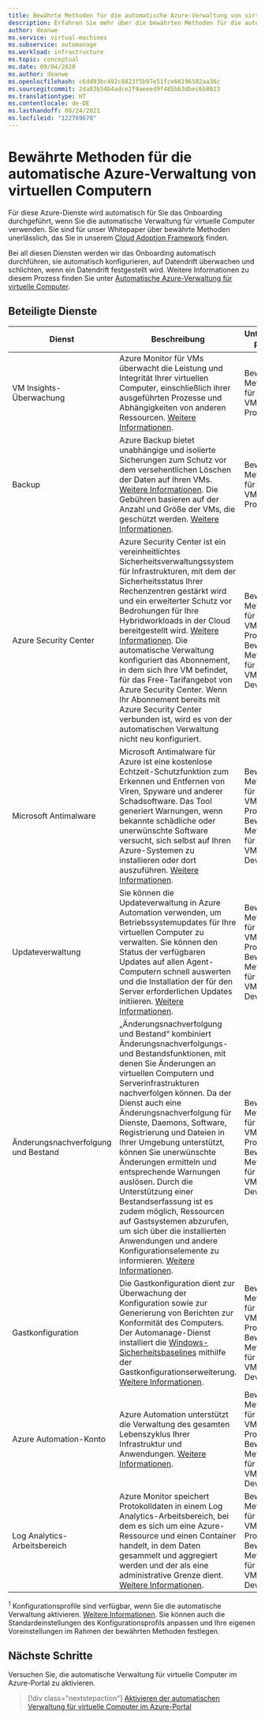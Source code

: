 ```yaml
---
title: Bewährte Methoden für die automatische Azure-Verwaltung von virtuellen Computern
description: Erfahren Sie mehr über die bewährten Methoden für die automatische Azure-Verwaltung von virtuellen Computern für Dienste, für die automatisch das Onboarding und die Konfiguration für Sie durchgeführt wird.
author: deanwe
ms.service: virtual-machines
ms.subservice: automanage
ms.workload: infrastructure
ms.topic: conceptual
ms.date: 09/04/2020
ms.author: deanwe
ms.openlocfilehash: c6dd93bc492c8823f5b97e51fce66196502aa36c
ms.sourcegitcommit: 2da83b54b4adce2f9aeeed9f485bb3dbec6b8023
ms.translationtype: HT
ms.contentlocale: de-DE
ms.lasthandoff: 08/24/2021
ms.locfileid: "122769678"
---
```

# <a name="azure-automanage-for-virtual-machines-best-practices"></a>Bewährte Methoden für die automatische Azure-Verwaltung von virtuellen Computern


Für diese Azure-Dienste wird automatisch für Sie das Onboarding durchgeführt, wenn Sie die automatische Verwaltung für virtuelle Computer verwenden. Sie sind für unser Whitepaper über bewährte Methoden unerlässlich, das Sie in unserem [Cloud Adoption Framework](/azure/cloud-adoption-framework/manage/azure-server-management) finden.

Bei all diesen Diensten werden wir das Onboarding automatisch durchführen, sie automatisch konfigurieren, auf Datendrift überwachen und schlichten, wenn ein Datendrift festgestellt wird. Weitere Informationen zu diesem Prozess finden Sie unter [Automatische Azure-Verwaltung für virtuelle Computer](automanage-virtual-machines.md).


## <a name="participating-services"></a>Beteiligte Dienste

|Dienst    |Beschreibung    |Unterstützte Profile<sup>1</sup>    |Unterstützte Voreinstellungen<sup>1</sup>    |
|-----------|---------------|----------------------|-------------------------|
|VM Insights-Überwachung    |Azure Monitor für VMs überwacht die Leistung und Integrität Ihrer virtuellen Computer, einschließlich ihrer ausgeführten Prozesse und Abhängigkeiten von anderen Ressourcen. [Weitere Informationen](../azure-monitor/vm/vminsights-overview.md).    |Bewährte Methoden für Azure-VMs – Produktion    |Nein    |
|Backup    |Azure Backup bietet unabhängige und isolierte Sicherungen zum Schutz vor dem versehentlichen Löschen der Daten auf Ihren VMs. [Weitere Informationen](../backup/backup-azure-vms-introduction.md). Die Gebühren basieren auf der Anzahl und Größe der VMs, die geschützt werden. [Weitere Informationen](https://azure.microsoft.com/pricing/details/backup/).    |Bewährte Methoden für Azure-VMs – Produktion    |Ja    |
|Azure Security Center    |Azure Security Center ist ein vereinheitlichtes Sicherheitsverwaltungssystem für Infrastrukturen, mit dem der Sicherheitsstatus Ihrer Rechenzentren gestärkt wird und ein erweiterter Schutz vor Bedrohungen für Ihre Hybridworkloads in der Cloud bereitgestellt wird. [Weitere Informationen](../security-center/security-center-introduction.md).  Die automatische Verwaltung konfiguriert das Abonnement, in dem sich Ihre VM befindet, für das Free-Tarifangebot von Azure Security Center. Wenn Ihr Abonnement bereits mit Azure Security Center verbunden ist, wird es von der automatischen Verwaltung nicht neu konfiguriert.    |Bewährte Methoden für Azure-VMs – Produktion, Bewährte Methoden für Azure-VMs – Dev/Test    |Nein    |
|Microsoft Antimalware    |Microsoft Antimalware für Azure ist eine kostenlose Echtzeit-Schutzfunktion zum Erkennen und Entfernen von Viren, Spyware und anderer Schadsoftware. Das Tool generiert Warnungen, wenn bekannte schädliche oder unerwünschte Software versucht, sich selbst auf Ihren Azure-Systemen zu installieren oder dort auszuführen. [Weitere Informationen](../security/fundamentals/antimalware.md). |Bewährte Methoden für Azure-VMs – Produktion, Bewährte Methoden für Azure-VMs – Dev/Test    |Ja    |
|Updateverwaltung    |Sie können die Updateverwaltung in Azure Automation verwenden, um Betriebssystemupdates für Ihre virtuellen Computer zu verwalten. Sie können den Status der verfügbaren Updates auf allen Agent-Computern schnell auswerten und die Installation der für den Server erforderlichen Updates initiieren. [Weitere Informationen](../automation/update-management/overview.md).    |Bewährte Methoden für Azure-VMs – Produktion, Bewährte Methoden für Azure-VMs – Dev/Test    |Nein    |
|Änderungsnachverfolgung und Bestand    |„Änderungsnachverfolgung und Bestand“ kombiniert Änderungsnachverfolgungs- und Bestandsfunktionen, mit denen Sie Änderungen an virtuellen Computern und Serverinfrastrukturen nachverfolgen können. Da der Dienst auch eine Änderungsnachverfolgung für Dienste, Daemons, Software, Registrierung und Dateien in Ihrer Umgebung unterstützt, können Sie unerwünschte Änderungen ermitteln und entsprechende Warnungen auslösen. Durch die Unterstützung einer Bestandserfassung ist es zudem möglich, Ressourcen auf Gastsystemen abzurufen, um sich über die installierten Anwendungen und andere Konfigurationselemente zu informieren.  [Weitere Informationen](../automation/change-tracking/overview.md).    |Bewährte Methoden für Azure-VMs – Produktion, Bewährte Methoden für Azure-VMs – Dev/Test    |Nein    |
|Gastkonfiguration | Die Gastkonfiguration dient zur Überwachung der Konfiguration sowie zur Generierung von Berichten zur Konformität des Computers. Der Automanage-Dienst installiert die [Windows-Sicherheitsbaselines](/windows/security/threat-protection/windows-security-baselines) mithilfe der Gastkonfigurationserweiterung. [Weitere Informationen](../governance/policy/concepts/guest-configuration.md).    |Bewährte Methoden für Azure-VMs – Produktion, Bewährte Methoden für Azure-VMs – Dev/Test    |Nein    |
|Azure Automation-Konto    |Azure Automation unterstützt die Verwaltung des gesamten Lebenszyklus Ihrer Infrastruktur und Anwendungen. [Weitere Informationen](../automation/automation-intro.md).    |Bewährte Methoden für Azure-VMs – Produktion, Bewährte Methoden für Azure-VMs – Dev/Test    |Nein    |
|Log Analytics-Arbeitsbereich    |Azure Monitor speichert Protokolldaten in einem Log Analytics-Arbeitsbereich, bei dem es sich um eine Azure-Ressource und einen Container handelt, in dem Daten gesammelt und aggregiert werden und der als eine administrative Grenze dient. [Weitere Informationen](../azure-monitor/logs/design-logs-deployment.md).    |Bewährte Methoden für Azure-VMs – Produktion, Bewährte Methoden für Azure-VMs – Dev/Test    |Nein    |


<sup>1</sup> Konfigurationsprofile sind verfügbar, wenn Sie die automatische Verwaltung aktivieren. [Weitere Informationen](automanage-virtual-machines.md). Sie können auch die Standardeinstellungen des Konfigurationsprofils anpassen und Ihre eigenen Voreinstellungen im Rahmen der bewährten Methoden festlegen.


## <a name="next-steps"></a>Nächste Schritte

Versuchen Sie, die automatische Verwaltung für virtuelle Computer im Azure-Portal zu aktivieren.

> [!div class="nextstepaction"]
> [Aktivieren der automatischen Verwaltung für virtuelle Computer im Azure-Portal](quick-create-virtual-machines-portal.md)